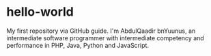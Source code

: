 # hello-world
My first repository via GitHub guide.
I'm AbdulQaadir bnYuunus, an intermediate software programmer with intermediate competency and performance in PHP, Java, Python and JavaScript.
